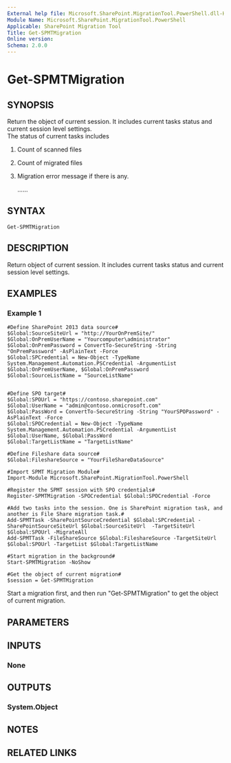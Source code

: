 ```yaml
---
External help file: Microsoft.SharePoint.MigrationTool.PowerShell.dll-Help.xml
Module Name: Microsoft.SharePoint.MigrationTool.PowerShell
Applicable: SharePoint Migration Tool
Title: Get-SPMTMigration
Online version: 
Schema: 2.0.0
---
```


# Get-SPMTMigration

## SYNOPSIS
Return the object of current session. It includes current tasks status and current session level settings.  
The status of current tasks includes
1. Count of scanned files 
2. Count of migrated files
3. Migration error message if there is any.

   ...... 

## SYNTAX

```
Get-SPMTMigration
```

## DESCRIPTION
Return object of current session. It includes current tasks status and current session level settings. 
## EXAMPLES

### Example 1
```
#Define SharePoint 2013 data source#
$Global:SourceSiteUrl = "http://YourOnPremSite/"
$Global:OnPremUserName = "Yourcomputer\administrator"
$Global:OnPremPassword = ConvertTo-SecureString -String "OnPremPassword" -AsPlainText -Force 
$Global:SPCredential = New-Object -TypeName System.Management.Automation.PSCredential -ArgumentList $Global:OnPremUserName, $Global:OnPremPassword
$Global:SourceListName = "SourceListName"


#Define SPO target#
$Global:SPOUrl = "https://contoso.sharepoint.com"
$Global:UserName = "admin@contoso.onmicrosoft.com"
$Global:PassWord = ConvertTo-SecureString -String "YourSPOPassword" -AsPlainText -Force
$Global:SPOCredential = New-Object -TypeName System.Management.Automation.PSCredential -ArgumentList $Global:UserName, $Global:PassWord
$Global:TargetListName = "TargetListName"

#Define Fileshare data source#
$Global:FileshareSource = "YourFileShareDataSource"

#Import SPMT Migration Module#
Import-Module Microsoft.SharePoint.MigrationTool.PowerShell

#Register the SPMT session with SPO credentials#
Register-SPMTMigration -SPOCredential $Global:SPOCredential -Force 

#Add two tasks into the session. One is SharePoint migration task, and another is File Share migration task.#
Add-SPMTTask -SharePointSourceCredential $Global:SPCredential -SharePointSourceSiteUrl $Global:SourceSiteUrl  -TargetSiteUrl $Global:SPOUrl -MigrateAll 
Add-SPMTTask -FileShareSource $Global:FileshareSource -TargetSiteUrl $Global:SPOUrl -TargetList $Global:TargetListName

#Start migration in the background#
Start-SPMTMigration -NoShow

#Get the object of current migration#
$session = Get-SPMTMigration 
```
Start a migration first, and then run "Get-SPMTMigration" to get the object of current migration. 

## PARAMETERS

## INPUTS

### None


## OUTPUTS

### System.Object

## NOTES

## RELATED LINKS


